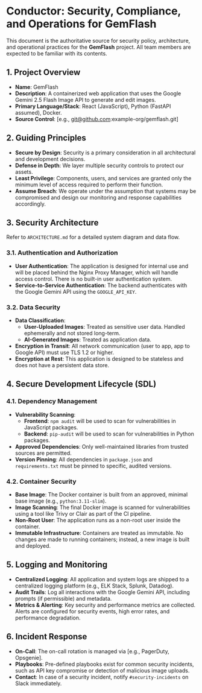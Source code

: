 # Conductor: Security, Compliance, and Operations for GemFlash

This document is the authoritative source for security policy, architecture, and operational practices for the **GemFlash** project. All team members are expected to be familiar with its contents.

## 1. Project Overview

*   **Name**: GemFlash
*   **Description**: A containerized web application that uses the Google Gemini 2.5 Flash Image API to generate and edit images.
*   **Primary Language/Stack**: React (JavaScript), Python (FastAPI assumed), Docker.
*   **Source Control**: [e.g., git@github.com:example-org/gemflash.git]

## 2. Guiding Principles

*   **Secure by Design**: Security is a primary consideration in all architectural and development decisions.
*   **Defense in Depth**: We layer multiple security controls to protect our assets.
*   **Least Privilege**: Components, users, and services are granted only the minimum level of access required to perform their function.
*   **Assume Breach**: We operate under the assumption that systems may be compromised and design our monitoring and response capabilities accordingly.

## 3. Security Architecture

Refer to `ARCHITECTURE.md` for a detailed system diagram and data flow.

### 3.1. Authentication and Authorization

*   **User Authentication**: The application is designed for internal use and will be placed behind the Nginx Proxy Manager, which will handle access control. There is no built-in user authentication system.
*   **Service-to-Service Authentication**: The backend authenticates with the Google Gemini API using the `GOOGLE_API_KEY`.

### 3.2. Data Security

*   **Data Classification**:
    *   **User-Uploaded Images**: Treated as sensitive user data. Handled ephemerally and not stored long-term.
    *   **AI-Generated Images**: Treated as application data.
*   **Encryption in Transit**: All network communication (user to app, app to Google API) must use TLS 1.2 or higher.
*   **Encryption at Rest**: This application is designed to be stateless and does not have a persistent data store.

## 4. Secure Development Lifecycle (SDL)

### 4.1. Dependency Management

*   **Vulnerability Scanning**:
    *   **Frontend**: `npm audit` will be used to scan for vulnerabilities in JavaScript packages.
    *   **Backend**: `pip-audit` will be used to scan for vulnerabilities in Python packages.
*   **Approved Dependencies**: Only well-maintained libraries from trusted sources are permitted.
*   **Version Pinning**: All dependencies in `package.json` and `requirements.txt` must be pinned to specific, audited versions.

### 4.2. Container Security

*   **Base Image**: The Docker container is built from an approved, minimal base image (e.g., `python:3.11-slim`).
*   **Image Scanning**: The final Docker image is scanned for vulnerabilities using a tool like Trivy or Clair as part of the CI pipeline.
*   **Non-Root User**: The application runs as a non-root user inside the container.
*   **Immutable Infrastructure**: Containers are treated as immutable. No changes are made to running containers; instead, a new image is built and deployed.

## 5. Logging and Monitoring

*   **Centralized Logging**: All application and system logs are shipped to a centralized logging platform (e.g., ELK Stack, Splunk, Datadog).
*   **Audit Trails**: Log all interactions with the Google Gemini API, including prompts (if permissible) and metadata.
*   **Metrics & Alerting**: Key security and performance metrics are collected. Alerts are configured for security events, high error rates, and performance degradation.

## 6. Incident Response

*   **On-Call**: The on-call rotation is managed via [e.g., PagerDuty, Opsgenie].
*   **Playbooks**: Pre-defined playbooks exist for common security incidents, such as API key compromise or detection of malicious image uploads.
*   **Contact**: In case of a security incident, notify `#security-incidents` on Slack immediately.
